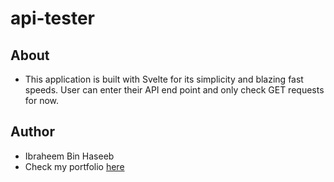 # api-tester

## About

- This application is built with Svelte for its simplicity and blazing fast speeds. User can enter their API end point and only check GET requests for now.

## Author

- Ibraheem Bin Haseeb
- Check my portfolio [here](https://ibraheem-port.netlify.app)

